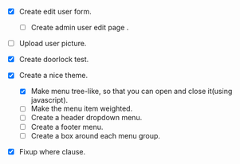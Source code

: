 
- [x] Create edit user form.
	- [ ] Create admin user edit page .
- [ ] Upload user picture.
- [x] Create doorlock test.
- [x] Create a nice theme.
	- [x] Make menu tree-like, so that you can open and close it(using javascript).
	- [ ] Make the menu item weighted.
	- [ ] Create a header dropdown menu.
	- [ ] Create a footer menu.
	- [ ] Create a box around each menu group.
- [x] Fixup where clause.

